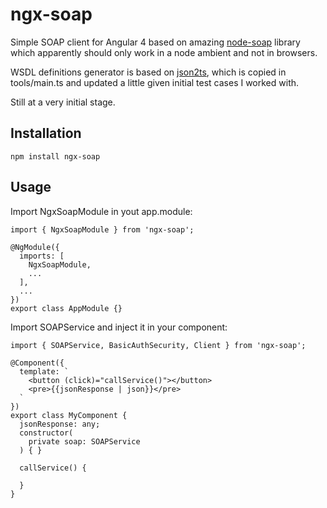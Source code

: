# ngx-soap

Simple SOAP client for Angular 4 based on amazing [node-soap](https://github.com/vpulim/node-soap) library which apparently should only work in a node ambient and not in browsers.

WSDL definitions generator is based on [json2ts](https://github.com/GregorBiswanger/json2ts), which is copied in tools/main.ts and updated a little given initial test cases I worked with.

Still at a very initial stage.

## Installation
`npm install ngx-soap`

## Usage
Import NgxSoapModule in yout app.module:

    import { NgxSoapModule } from 'ngx-soap';
    
    @NgModule({
      imports: [
        NgxSoapModule,
        ...
      ],
      ...
    })
    export class AppModule {}

Import SOAPService and inject it in your component:

    import { SOAPService, BasicAuthSecurity, Client } from 'ngx-soap';

    @Component({
      template: `
        <button (click)="callService()"></button>
        <pre>{{jsonResponse | json}}</pre>
      `
    })
    export class MyComponent {
      jsonResponse: any;
      constructor(
        private soap: SOAPService
      ) { }

      callService() {
        
      }
    }